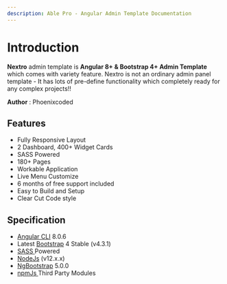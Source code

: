 ```yaml
---
description: Able Pro - Angular Admin Template Documentation
---
```


# Introduction

**Nextro** admin template is **Angular 8+ & Bootstrap 4+ Admin Template** which comes with variety feature. Nextro is not an ordinary admin panel template - It has lots of pre-define functionality which completely ready for any complex projects!!

**Author** : Phoenixcoded

## Features

* Fully Responsive Layout 
* 2 Dashboard, 400+ Widget Cards
* SASS Powered
* 180+ Pages
* Workable Application
* Live Menu Customize
* 6 months of free support included
* Easy to Build and Setup
* Clear Cut Code style

## Specification

* [Angular CLI](https://cli.angular.io/) 8.0.6
* Latest [Bootstrap](https://getbootstrap.com/) 4 Stable \(v4.3.1\)
* [SASS ](https://sass-lang.com)Powered
* [NodeJs](https://nodejs.org/en/) \(v12.x.x\)
* [NgBootstrap](https://ng-bootstrap.github.io/#/home) 5.0.0
* [npmJs ](https://www.npmjs.com/)Third Party Modules 

